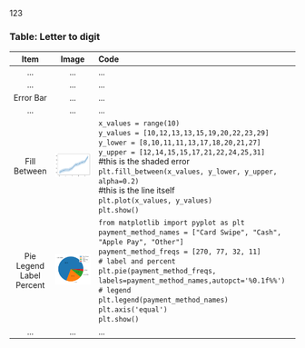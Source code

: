 123

### Table: Letter to digit
|Item|Image|Code|
|:-:|:--:|:-|
|...|...|...|
|...|...|...|
|Error Bar|...|...|
|...|...|...|
|Fill Between|![Fill_Between](https://github.com/TsaiJeff1209/Python-Notebook/blob/master/.Package%20Matplotlib/image/fill_between.png)|`x_values = range(10)`<br>`y_values = [10,12,13,13,15,19,20,22,23,29]`<br>`y_lower = [8,10,11,11,13,17,18,20,21,27]`<br>`y_upper = [12,14,15,15,17,21,22,24,25,31]`<br>#this is the shaded error<br>`plt.fill_between(x_values, y_lower, y_upper, alpha=0.2)`<br>#this is the line itself<br>`plt.plot(x_values, y_values)`<br>`plt.show()`|
|Pie<br>Legend<br>Label<br>Percent|![pie](https://github.com/TsaiJeff1209/Python-Notebook/blob/master/.Package%20Matplotlib/image/pie.png)|`from matplotlib import pyplot as plt`<br>`payment_method_names = ["Card Swipe", "Cash", "Apple Pay", "Other"]`<br>`payment_method_freqs = [270, 77, 32, 11]`<br>`# label and percent`<br>`plt.pie(payment_method_freqs, labels=payment_method_names,autopct='%0.1f%%')`<br>`# legend`<br>`plt.legend(payment_method_names)`<br>`plt.axis('equal')`<br>`plt.show()`|
|...|...|...|

